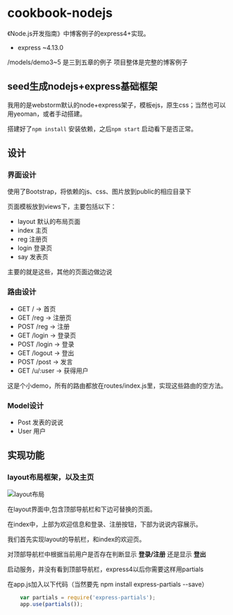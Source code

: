 # cookbook-nodejs

《Node.js开发指南》中博客例子的express4+实现。

- express ~4.13.0

/models/demo3~5 是三到五章的例子
项目整体是完整的博客例子

## seed生成nodejs+express基础框架

我用的是webstorm默认的node+express架子，模板ejs，原生css；当然也可以用yeoman，或者手动搭建。

搭建好了`npm install` 安装依赖，之后`npm start` 启动看下是否正常。

## 设计

### 界面设计

使用了Bootstrap，将依赖的js、css、图片放到public的相应目录下

页面模板放到views下，主要包括以下：
* layout    默认的布局页面
* index     主页
* reg       注册页
* login     登录页
* say       发表页

主要的就是这些，其他的页面边做边说

### 路由设计
* GET      /            ->  首页
* GET      /reg         ->  注册页
* POST     /reg         ->  注册
* GET      /login       ->  登录页
* POST     /login       ->  登录
* GET      /logout      ->  登出
* POST     /post        ->  发言
* GET      /u/:user     ->  获得用户

这是个小demo，所有的路由都放在routes/index.js里，实现这些路由的空方法。

### Model设计

* Post 发表的说说
* User 用户

## 实现功能

### layout布局框架，以及主页

![layout布局](https://github.com/nail2008/cookbook-nodejs/raw/master/doc/image/layout.jpg)

在layout界面中,包含顶部导航栏和下边可替换的页面。

在index中，上部为欢迎信息和登录、注册按钮，下部为说说内容展示。

我们首先实现layout的导航栏，和index的欢迎页。

对顶部导航栏中根据当前用户是否存在判断显示 **登录/注册** 还是显示 **登出**

启动服务，并没有看到顶部导航栏，express4以后你需要这样用partials

在app.js加入以下代码（当然要先 npm install express-partials --save）

```javascript
    var partials = require('express-partials'); 
    app.use(partials()); 
```








